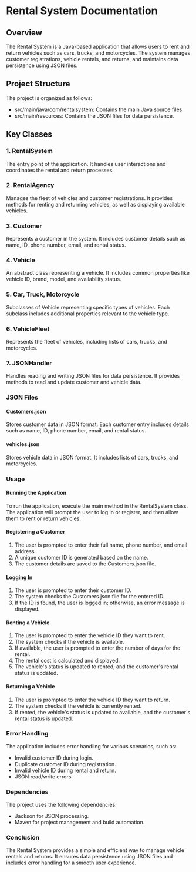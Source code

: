 # Rental System Documentation

## Overview
The Rental System is a Java-based application that allows users to rent and return vehicles such as cars, trucks, and motorcycles. The system manages customer registrations, vehicle rentals, and returns, and maintains data persistence using JSON files.  

## Project Structure
The project is organized as follows:  
- src/main/java/com/rentalsystem: Contains the main Java source files.
- src/main/resources: Contains the JSON files for data persistence.

## Key Classes

### 1. RentalSystem
The entry point of the application. It handles user interactions and coordinates the rental and return processes.  

### 2. RentalAgency
Manages the fleet of vehicles and customer registrations. It provides methods for renting and returning vehicles, as well as displaying available vehicles.  

### 3. Customer
Represents a customer in the system. It includes customer details such as name, ID, phone number, email, and rental status.  

### 4. Vehicle
An abstract class representing a vehicle. It includes common properties like vehicle ID, brand, model, and availability status.  

### 5. Car, Truck, Motorcycle
Subclasses of Vehicle representing specific types of vehicles. Each subclass includes additional properties relevant to the vehicle type.  

### 6. VehicleFleet
Represents the fleet of vehicles, including lists of cars, trucks, and motorcycles.  

### 7. JSONHandler
Handles reading and writing JSON files for data persistence. It provides methods to read and update customer and vehicle data.  

### JSON Files

####  Customers.json
Stores customer data in JSON format. Each customer entry includes details such as name, ID, phone number, email, and rental status.  

#### vehicles.json
Stores vehicle data in JSON format. It includes lists of cars, trucks, and motorcycles.  

### Usage
#### Running the Application
To run the application, execute the main method in the RentalSystem class. The application will prompt the user to log in or register, and then allow them to rent or return vehicles.  

#### Registering a Customer
1. The user is prompted to enter their full name, phone number, and email address.
2. A unique customer ID is generated based on the name.
3. The customer details are saved to the Customers.json file.

#### Logging In
1. The user is prompted to enter their customer ID.
2. The system checks the Customers.json file for the entered ID.
3. If the ID is found, the user is logged in; otherwise, an error message is displayed.

#### Renting a Vehicle
1. The user is prompted to enter the vehicle ID they want to rent.
2. The system checks if the vehicle is available.
3. If available, the user is prompted to enter the number of days for the rental.
4. The rental cost is calculated and displayed.
5. The vehicle's status is updated to rented, and the customer's rental status is updated.

#### Returning a Vehicle
1. The user is prompted to enter the vehicle ID they want to return.
2. The system checks if the vehicle is currently rented.
3. If rented, the vehicle's status is updated to available, and the customer's rental status is updated.

### Error Handling
The application includes error handling for various scenarios, such as:  
- Invalid customer ID during login.
- Duplicate customer ID during registration.
- Invalid vehicle ID during rental and return.
- JSON read/write errors.

### Dependencies
The project uses the following dependencies:  
- Jackson for JSON processing.
- Maven for project management and build automation.

### Conclusion
The Rental System provides a simple and efficient way to manage vehicle rentals and returns. It ensures data persistence using JSON files and includes error handling for a smooth user experience.